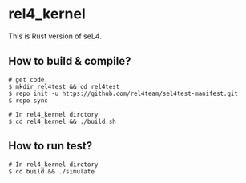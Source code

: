 # rel4_kernel
This is Rust version of seL4.

## How to build & compile?
```shell
# get code
$ mkdir rel4test && cd rel4test
$ repo init -u https://github.com/rel4team/sel4test-manifest.git
$ repo sync

# In rel4_kernel dirctory
$ cd rel4_kernel && ./build.sh
```

## How to run test?
```shell
# In rel4_kernel dirctory
$ cd build && ./simulate
```